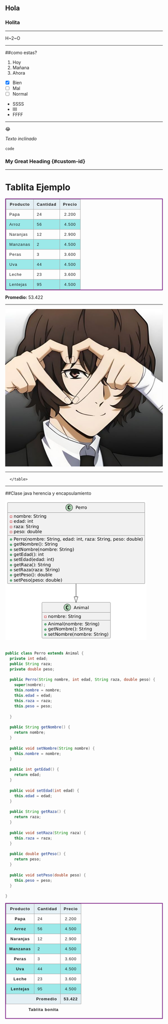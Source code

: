 ## Hola
### Holita
-----

H~2~O

---

##como estas?

1. Hoy
2. Mañana
3. Ahora

- [x] Bien 
- [ ] Mal
- [ ] Normal

- SSSS
- llll
- FFFF
---

:joy:

*Texto inclinado*

`code`

### My Great Heading {#custom-id}

----

# Tablita Ejemplo

|Producto |Cantidad|Precio|
|---------|--------|------|
| Papa    | 24     |2.200 |
| Arroz   | 56     |4.500 |
| Naranjas| 12     |2.900 |
| Manzanas| 2      |4.500 |
| Peras   | 3      |3.600 |
| Uva     | 44     |4.500 |
| Leche   | 23     |3.600 |
| Lentejas| 95     |4.500 |

**Promedio:** 53.422

------

![Image description](./assets/images/Dazai.jpg)


---

 <Style>
        table {
  border-collapse: collapse;
  border: 2px solid rgb(124, 31, 133);
  font-family: sans-serif;
  font-size: 0.8rem;
  letter-spacing: 1px;
}

caption {
  caption-side: bottom;
  padding: 10px;
  font-weight: bold;
}

thead,
tfoot {
  background-color: rgb(228 240 245);
}

th,
td {
  border: 1px solid rgb(160, 160, 160);
  padding: 8px 10px;
}

td:last-of-type {
  text-align: center;
}

tbody > tr:nth-of-type(even) {
  background-color: rgb(156, 233, 233);
}

tfoot th {
  text-align: right;
}

tfoot td {
  font-weight: bold;
}

    </Style>
 <table>
        <caption>
          Tablita bonita
        </caption>
        <thead>
          <tr>
            <th scope="col">Producto</th>
            <th scope="col">Cantidad</th>
            <th scope="col">Precio</th>
          </tr>
        </thead>
        <tbody>
          <tr>
            <th scope="row">Papa</th>
            <td>24</td>
            <td>2.200</td>
          </tr>
          <tr>
            <th scope="row">Arroz</th>
            <td>56</td>
            <td>4.500</td>
          </tr>
          <tr>
            <th scope="row">Naranjas</th>
            <td>12</td>
            <td>2.900</td>
          </tr>
          <tr>
            <th scope="row">Manzanas</th>
            <td>2</td>
            <td>4.500</td>
          </tr>
          <tr>
            <th scope="row">Peras</th>
            <td>3</td>
            <td>3.600</td>
          </tr>
          <tr>
            <th scope="row">Uva</th>
            <td>44</td>
            <td>4.500</td>
          </tr>
          <tr>
            <th scope="row">Leche</th>
            <td>23</td>
            <td>3.600</td>
          </tr>
          <tr>
            <th scope="row">Lentejas</th>
            <td>95</td>
            <td>4.500</td>
          </tr>
        </tbody>
        <tfoot>
          <tr>
            <th scope="row" colspan="2">Promedio</th>
            <td>53.422</td>
          </tr>
        </tfoot>
        
      </table>

    
----
##Clase java herencia y encapsulamiento

![Image description](./assets/images/Perro.png)

```Java

public class Perro extends Animal {
  private int edad;
  public String raza;
  private double peso;

  public Perro(String nombre, int edad, String raza, double peso) {
    super(nombre);
    this.nombre = nombre;
    this.edad = edad;
    this.raza = raza;
    this.peso = peso;

  }

  public String getNombre() {
    return nombre;
  }

  public void setNombre(String nombre) {
    this.nombre = nombre;
  }

  public int getEdad() {
    return edad;
  }

  public void setEdad(int edad) {
    this.edad = edad;
  }

  public String getRaza() {
    return raza;
  }

  public void setRaza(String raza) {
    this.raza = raza;
  }

  public double getPeso() {
    return peso;
  }

  public void setPeso(double peso) {
    this.peso = peso;
  }

}

```